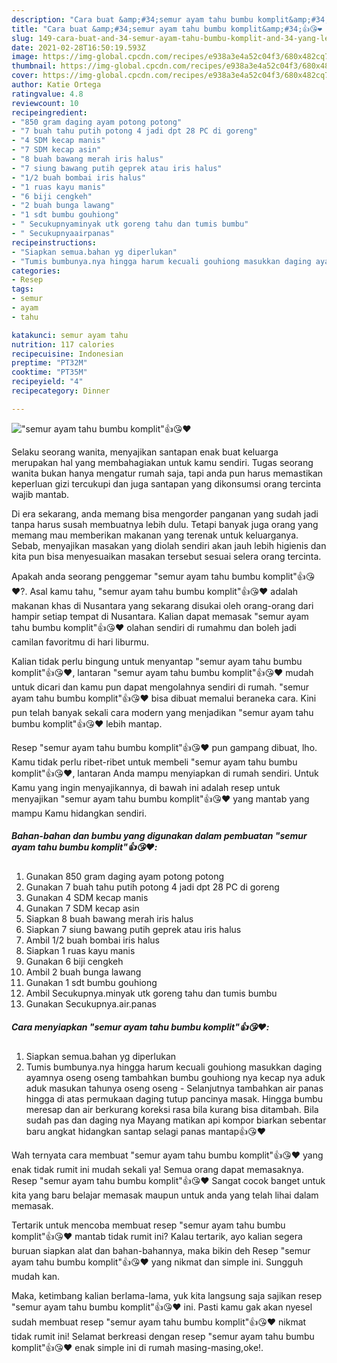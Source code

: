 ```yaml
---
description: "Cara buat &amp;#34;semur ayam tahu bumbu komplit&amp;#34;👍😘❤️ yang lezat Untuk Jualan"
title: "Cara buat &amp;#34;semur ayam tahu bumbu komplit&amp;#34;👍😘❤️ yang lezat Untuk Jualan"
slug: 149-cara-buat-and-34-semur-ayam-tahu-bumbu-komplit-and-34-yang-lezat-untuk-jualan
date: 2021-02-28T16:50:19.593Z
image: https://img-global.cpcdn.com/recipes/e938a3e4a52c04f3/680x482cq70/semur-ayam-tahu-bumbu-komplit👍😘❤️-foto-resep-utama.jpg
thumbnail: https://img-global.cpcdn.com/recipes/e938a3e4a52c04f3/680x482cq70/semur-ayam-tahu-bumbu-komplit👍😘❤️-foto-resep-utama.jpg
cover: https://img-global.cpcdn.com/recipes/e938a3e4a52c04f3/680x482cq70/semur-ayam-tahu-bumbu-komplit👍😘❤️-foto-resep-utama.jpg
author: Katie Ortega
ratingvalue: 4.8
reviewcount: 10
recipeingredient:
- "850 gram daging ayam potong potong"
- "7 buah tahu putih potong 4 jadi dpt 28 PC di goreng"
- "4 SDM kecap manis"
- "7 SDM kecap asin"
- "8 buah bawang merah iris halus"
- "7 siung bawang putih geprek atau iris halus"
- "1/2 buah bombai iris halus"
- "1 ruas kayu manis"
- "6 biji cengkeh"
- "2 buah bunga lawang"
- "1 sdt bumbu gouhiong"
- " Secukupnyaminyak utk goreng tahu dan tumis bumbu"
- " Secukupnyaairpanas"
recipeinstructions:
- "Siapkan semua.bahan yg diperlukan"
- "Tumis bumbunya.nya hingga harum kecuali gouhiong masukkan daging ayamnya oseng oseng tambahkan bumbu gouhiong nya kecap nya aduk aduk masukan tahunya oseng oseng Selanjutnya tambahkan air panas hingga di atas permukaan daging tutup pancinya masak. Hingga bumbu meresap dan air berkurang koreksi rasa bila kurang bisa ditambah. Bila sudah pas dan daging nya Mayang matikan api kompor biarkan sebentar baru angkat hidangkan santap selagi panas mantap👍😘❤️"
categories:
- Resep
tags:
- semur
- ayam
- tahu

katakunci: semur ayam tahu 
nutrition: 117 calories
recipecuisine: Indonesian
preptime: "PT32M"
cooktime: "PT35M"
recipeyield: "4"
recipecategory: Dinner

---
```



![&#34;semur ayam tahu bumbu komplit&#34;👍😘❤️](https://img-global.cpcdn.com/recipes/e938a3e4a52c04f3/680x482cq70/semur-ayam-tahu-bumbu-komplit👍😘❤️-foto-resep-utama.jpg)

Selaku seorang wanita, menyajikan santapan enak buat keluarga merupakan hal yang membahagiakan untuk kamu sendiri. Tugas seorang  wanita bukan hanya mengatur rumah saja, tapi anda pun harus memastikan keperluan gizi tercukupi dan juga santapan yang dikonsumsi orang tercinta wajib mantab.

Di era  sekarang, anda memang bisa mengorder panganan yang sudah jadi tanpa harus susah membuatnya lebih dulu. Tetapi banyak juga orang yang memang mau memberikan makanan yang terenak untuk keluarganya. Sebab, menyajikan masakan yang diolah sendiri akan jauh lebih higienis dan kita pun bisa menyesuaikan masakan tersebut sesuai selera orang tercinta. 



Apakah anda seorang penggemar &#34;semur ayam tahu bumbu komplit&#34;👍😘❤️?. Asal kamu tahu, &#34;semur ayam tahu bumbu komplit&#34;👍😘❤️ adalah makanan khas di Nusantara yang sekarang disukai oleh orang-orang dari hampir setiap tempat di Nusantara. Kalian dapat memasak &#34;semur ayam tahu bumbu komplit&#34;👍😘❤️ olahan sendiri di rumahmu dan boleh jadi camilan favoritmu di hari liburmu.

Kalian tidak perlu bingung untuk menyantap &#34;semur ayam tahu bumbu komplit&#34;👍😘❤️, lantaran &#34;semur ayam tahu bumbu komplit&#34;👍😘❤️ mudah untuk dicari dan kamu pun dapat mengolahnya sendiri di rumah. &#34;semur ayam tahu bumbu komplit&#34;👍😘❤️ bisa dibuat memalui beraneka cara. Kini pun telah banyak sekali cara modern yang menjadikan &#34;semur ayam tahu bumbu komplit&#34;👍😘❤️ lebih mantap.

Resep &#34;semur ayam tahu bumbu komplit&#34;👍😘❤️ pun gampang dibuat, lho. Kamu tidak perlu ribet-ribet untuk membeli &#34;semur ayam tahu bumbu komplit&#34;👍😘❤️, lantaran Anda mampu menyiapkan di rumah sendiri. Untuk Kamu yang ingin menyajikannya, di bawah ini adalah resep untuk menyajikan &#34;semur ayam tahu bumbu komplit&#34;👍😘❤️ yang mantab yang mampu Kamu hidangkan sendiri.

<!--inarticleads1-->

##### Bahan-bahan dan bumbu yang digunakan dalam pembuatan &#34;semur ayam tahu bumbu komplit&#34;👍😘❤️:

1. Gunakan 850 gram daging ayam potong potong
1. Gunakan 7 buah tahu putih potong 4 jadi dpt 28 PC di goreng
1. Gunakan 4 SDM kecap manis
1. Gunakan 7 SDM kecap asin
1. Siapkan 8 buah bawang merah iris halus
1. Siapkan 7 siung bawang putih geprek atau iris halus
1. Ambil 1/2 buah bombai iris halus
1. Siapkan 1 ruas kayu manis
1. Gunakan 6 biji cengkeh
1. Ambil 2 buah bunga lawang
1. Gunakan 1 sdt bumbu gouhiong
1. Ambil  Secukupnya.minyak utk goreng tahu dan tumis bumbu
1. Gunakan  Secukupnya.air.panas




<!--inarticleads2-->

##### Cara menyiapkan &#34;semur ayam tahu bumbu komplit&#34;👍😘❤️:

1. Siapkan semua.bahan yg diperlukan
1. Tumis bumbunya.nya hingga harum kecuali gouhiong masukkan daging ayamnya oseng oseng tambahkan bumbu gouhiong nya kecap nya aduk aduk masukan tahunya oseng oseng - Selanjutnya tambahkan air panas hingga di atas permukaan daging tutup pancinya masak. Hingga bumbu meresap dan air berkurang koreksi rasa bila kurang bisa ditambah. Bila sudah pas dan daging nya Mayang matikan api kompor biarkan sebentar baru angkat hidangkan santap selagi panas mantap👍😘❤️




Wah ternyata cara membuat &#34;semur ayam tahu bumbu komplit&#34;👍😘❤️ yang enak tidak rumit ini mudah sekali ya! Semua orang dapat memasaknya. Resep &#34;semur ayam tahu bumbu komplit&#34;👍😘❤️ Sangat cocok banget untuk kita yang baru belajar memasak maupun untuk anda yang telah lihai dalam memasak.

Tertarik untuk mencoba membuat resep &#34;semur ayam tahu bumbu komplit&#34;👍😘❤️ mantab tidak rumit ini? Kalau tertarik, ayo kalian segera buruan siapkan alat dan bahan-bahannya, maka bikin deh Resep &#34;semur ayam tahu bumbu komplit&#34;👍😘❤️ yang nikmat dan simple ini. Sungguh mudah kan. 

Maka, ketimbang kalian berlama-lama, yuk kita langsung saja sajikan resep &#34;semur ayam tahu bumbu komplit&#34;👍😘❤️ ini. Pasti kamu gak akan nyesel sudah membuat resep &#34;semur ayam tahu bumbu komplit&#34;👍😘❤️ nikmat tidak rumit ini! Selamat berkreasi dengan resep &#34;semur ayam tahu bumbu komplit&#34;👍😘❤️ enak simple ini di rumah masing-masing,oke!.

